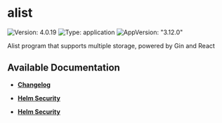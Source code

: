 # alist

![Version: 4.0.19](https://img.shields.io/badge/Version-4.0.19-informational?style=flat-square) ![Type: application](https://img.shields.io/badge/Type-application-informational?style=flat-square) ![AppVersion: "3.12.0"](https://img.shields.io/badge/AppVersion-"3.12.0"-informational?style=flat-square)

Alist program that supports multiple storage, powered by Gin and React

## Available Documentation

- [**Changelog**](CHANGELOG)

- [**Helm Security**](container-security)

- [**Helm Security**](helm-security)

